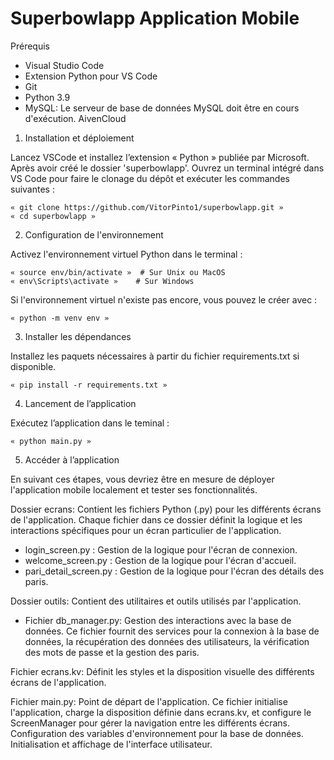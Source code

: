 # Superbowlapp Application Mobile

Prérequis

- 	Visual Studio Code
-  	Extension Python pour VS Code
-  	Git
-  	Python 3.9
-  	MySQL: Le serveur de base de données MySQL doit être en cours d'exécution. AivenCloud

1. Installation et déploiement

Lancez VSCode et installez l’extension « Python » publiée par Microsoft. Après avoir créé le dossier 'superbowlapp'. Ouvrez un terminal intégré dans VS Code pour faire le clonage du dépôt et exécuter les commandes suivantes :

  	« git clone https://github.com/VitorPinto1/superbowlapp.git »
  	« cd superbowlapp »
   
2. Configuration de l'environnement

Activez l'environnement virtuel Python dans le terminal :

  	« source env/bin/activate »  # Sur Unix ou MacOS
  	« env\Scripts\activate »    # Sur Windows

Si l'environnement virtuel n'existe pas encore, vous pouvez le créer avec :

  	« python -m venv env » 

3. Installer les dépendances

Installez les paquets nécessaires à partir du fichier requirements.txt si disponible.

  	« pip install -r requirements.txt »

4. Lancement de l’application

Exécutez l’application  dans le teminal :

  	« python main.py »

5. Accéder à l’application

En suivant ces étapes, vous devriez être en mesure de déployer l'application mobile localement et tester ses fonctionnalités.


Dossier ecrans:
Contient les fichiers Python (.py) pour les différents écrans de l'application. Chaque fichier dans ce dossier définit la logique et les interactions spécifiques pour un écran particulier de l'application.
- login_screen.py : Gestion de la logique pour l'écran de connexion.
- welcome_screen.py : Gestion de la logique pour l'écran d'accueil.
- pari_detail_screen.py : Gestion de la logique pour l'écran des détails des paris.

Dossier outils:
Contient des utilitaires et outils utilisés par l'application.
- Fichier db_manager.py: Gestion des interactions avec la base de données. Ce fichier fournit des services pour la connexion à la base de données, la récupération des données des utilisateurs, la vérification des mots de passe et la gestion des paris.

Fichier ecrans.kv: Définit les styles et la disposition visuelle des différents écrans de l'application.

Fichier main.py: Point de départ de l'application. Ce fichier initialise l'application, charge la disposition définie dans ecrans.kv, et configure le ScreenManager pour gérer la navigation entre les différents écrans. Configuration des variables d'environnement pour la base de données. Initialisation et affichage de l'interface utilisateur.


